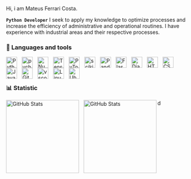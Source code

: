  Hi, i am Mateus Ferrari Costa.


**`Python Developer`**
I seek to apply my knowledge to optimize processes and
increase the efficiency of administrative and operational routines.
I have experience with industrial areas and their respective
processes.

### 🤖 Languages ​​and tools

<img 
    align="left" 
    alt="Python" 
    title="Python"
    width="30px" 
    style="padding-right: 10px;" 
    src="https://cdn.jsdelivr.net/gh/devicons/devicon@latest/icons/python/python-original.svg" 
/>

<img align="left" 
    alt="pycharm" 
    title="pycharm"
    width="30px" 
    style="padding-right: 10px;" 
src="https://cdn.jsdelivr.net/gh/devicons/devicon@latest/icons/pycharm/pycharm-original.svg" />
        
<img 
  align="left" 
    alt="Numpy" 
    title="Numpy"
    width="30px" 
    style="padding-right: 10px;" 
src="https://cdn.jsdelivr.net/gh/devicons/devicon@latest/icons/numpy/numpy-original.svg" />
          
<img 
align="left" 
    alt="TensorFlow" 
    title="tensorflow"
    width="30px" 
    style="padding-right: 10px;" 
src="https://cdn.jsdelivr.net/gh/devicons/devicon@latest/icons/tensorflow/tensorflow-original.svg" />
          
<img 
align="left" 
    alt="PyTorch" 
    title="PyTorch"
    width="30px" 
    style="padding-right: 10px;" 
src="https://cdn.jsdelivr.net/gh/devicons/devicon@latest/icons/pytorch/pytorch-original.svg" />
            
<img 
align="left" 
    alt="scikitlearn" 
    title="scikitlearn"
    width="30px" 
    style="padding-right: 10px;" 
src="https://cdn.jsdelivr.net/gh/devicons/devicon@latest/icons/scikitlearn/scikitlearn-original.svg" />
          
<img 
 align="left" 
    alt="Pandas" 
    title="Pandas"
    width="30px" 
    style="padding-right: 10px;" 
src="https://cdn.jsdelivr.net/gh/devicons/devicon@latest/icons/pandas/pandas-original.svg" />
              

<img 
align="left" 
    alt="Flask" 
    title="Flask"
    width="30px" 
    style="padding-right: 10px;" 
src="https://cdn.jsdelivr.net/gh/devicons/devicon@latest/icons/flask/flask-original.svg" />
          

<img 
align="left" 
    alt="Django" 
    title="Django"
    width="30px" 
    style="padding-right: 10px;" 
src="https://cdn.jsdelivr.net/gh/devicons/devicon@latest/icons/django/django-plain-wordmark.svg" />
          

<img 
    align="left" 
    alt="HTML"
    title="HTML" 
    width="30px" 
    style="padding-right: 10px;" 
    src="https://cdn.jsdelivr.net/gh/devicons/devicon@latest/icons/html5/html5-original.svg" 
/>
<img 
    align="left" 
    alt="CSS" 
    title="CSS"
    width="30px" 
    style="padding-right: 10px;" d
    src="https://cdn.jsdelivr.net/gh/devicons/devicon@latest/icons/css3/css3-original.svg" 
/>
<img 
    align="left" 
    alt="JavaScript" 
    title="JavaScript"
    width="30px" 
    style="padding-right: 10px;" 
    src="https://cdn.jsdelivr.net/gh/devicons/devicon@latest/icons/javascript/javascript-original.svg" 
/>

    
<img 
    align="left" 
    alt="Git" 
    title="Git"
    width="30px" 
    style="padding-right: 10px;" 
    src="https://cdn.jsdelivr.net/gh/devicons/devicon@latest/icons/git/git-original.svg" 
/>


<img 
align="left" 
    alt="vscode" 
    title="vscode"
    width="30px" 
    style="padding-right: 10px;" 
src="https://cdn.jsdelivr.net/gh/devicons/devicon@latest/icons/vscode/vscode-original.svg" />
          

  <img 
   align="left" 
    alt="Linux" 
    title="Linux"
    width="30px" 
    style="padding-right: 10px;" 
   src="https://cdn.jsdelivr.net/gh/devicons/devicon@latest/icons/linux/linux-original.svg" />
               
    
   <img 
    align="left" 
    alt="Ubuntu" 
    title="Ubuntu"
    width="30px" 
    style="padding-right: 10px;"
    src="https://cdn.jsdelivr.net/gh/devicons/devicon@latest/icons/ubuntu/ubuntu-original.svg" />
               

<br/>
<br/>

<body>
            <i class="devicon-flask-original-wordmark"></i>
          <br/></body>

### 📊 Statistic

<p>
  <img 
    align="left" 
    alt="GitHub Stats" 
    height="200" 
    style="padding-right: 10px;" 
    src="https://github-readme-stats.vercel.app/api?username=Mfc2005a&show_icons=true&theme=tokyonight&include_all_commits=true&locale=pt-br" 
  />
d
<img 
      align="left" 
      alt="GitHub Stats" 
      height="200" 
      src="https://github-readme-stats.vercel.app/api/top-langs/?username=Mfc2005a&theme=tokyonight&layout=compact&custom_title=Tecnologias&langs_count=9" 
  />

</p>




